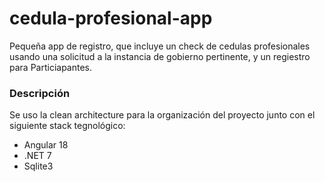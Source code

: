 # cedula-profesional-app
Pequeña app de registro, que incluye un check de cedulas profesionales usando una solicitud a la instancia de gobierno pertinente,
y un regiestro para Particiapantes. 

### Descripción

Se uso la clean architecture para la organización del proyecto junto con el siguiente stack tegnológico:

* Angular 18
* .NET 7
* Sqlite3

